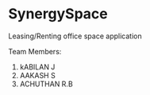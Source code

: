 # SynergySpace

Leasing/Renting office space application

Team Members:

1) kABILAN J
2) AAKASH S
3) ACHUTHAN R.B

